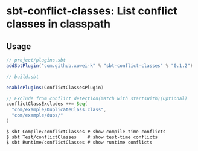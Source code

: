 # sbt-conflict-classes: List conflict classes in classpath


## Usage

```scala
// project/plugins.sbt
addSbtPlugin("com.github.xuwei-k" % "sbt-conflict-classes" % "0.1.2")
```

```scala
// build.sbt

enablePlugins(ConflictClassesPlugin)

// Exclude from conflict detection(match with startsWith)(Optional)
conflictClassExcludes ++= Seq(
  "com/example/DuplicateClass.class",
  "com/example/dups/"
)
```

```
$ sbt Compile/conflictClasses # show compile-time conflicts
$ sbt Test/conflictClasses    # show test-time conflicts
$ sbt Runtime/conflictClasses # show runtime conflicts
```
